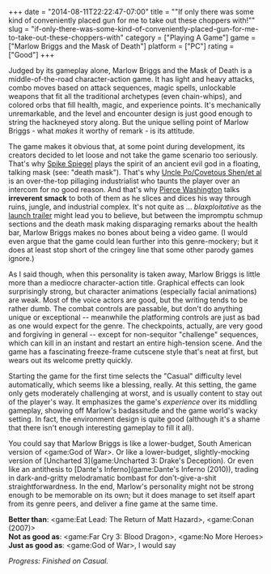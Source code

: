 +++
date = "2014-08-11T22:22:47-07:00"
title = "\"If only there was some kind of conveniently placed gun for me to take out these choppers with!\""
slug = "if-only-there-was-some-kind-of-conveniently-placed-gun-for-me-to-take-out-these-choppers-with"
category = ["Playing A Game"]
game = ["Marlow Briggs and the Mask of Death"]
platform = ["PC"]
rating = ["Good"]
+++

Judged by its gameplay alone, Marlow Briggs and the Mask of Death is a middle-of-the-road character-action game.  It has light and heavy attacks, combo moves based on attack sequences, magic spells, unlockable weapons that fit all the traditional archetypes (even chain-whips), and colored orbs that fill health, magic, and experience points.  It's mechanically unremarkable, and the level and encounter design is just good enough to string the hackneyed story along.  But the unique selling point of Marlow Briggs - what <i>makes</i> it worthy of remark - is its attitude.

The game makes it obvious that, at some point during development, its creators decided to let loose and not take the game scenario too seriously.  That's why <a href="http://www.imdb.com/name/nm0089710">Spike Spiegel</a> plays the spirit of an ancient evil god in a floating, talking mask (see: "death mask").  That's why <a href="http://www.imdb.com/name/nm0393222">Uncle Po/Covetous Shen/et al</a> is an over-the-top pillaging industrialist who taunts the player over an intercom for no good reason.  And that's why <a href="http://www.imdb.com/name/nm0454221">Pierce Washington</a> talks <b>irreverent smack</b> to both of them as he slices and dices his way through ruins, jungle, and industrial complex.  It's not quite as ... <i>blaxploitative</i> as the <a href="https://www.youtube.com/watch?v=DsUCbjIwDcs">launch trailer</a> might lead you to believe, but between the impromptu schmup sections and the death mask making disparaging remarks about the health bar, Marlow Briggs makes no bones about being a video game.  (I would even argue that the game could lean further into this genre-mockery; but it does at least stop short of the cringey line that some other parody games ignore.)

As I said though, when this personality is taken away, Marlow Briggs is little more than a mediocre character-action title.  Graphical effects can look surprisingly strong, but character animations (especially facial animations) are weak.  Most of the voice actors are good, but the writing tends to be rather dumb.  The combat controls are passable, but don't do anything unique or exceptional -- meanwhile the platforming controls are just as bad as one would expect for the genre.  The checkpoints, actually, are very good and forgiving in general -- except for non-sequitor "challenge" sequences, which can kill in an instant and restart an entire high-tension scene.  And the game has a fascinating freeze-frame cutscene style that's neat at first, but wears out its welcome pretty quickly.

Starting the game for the first time selects the "Casual" difficulty level automatically, which seems like a blessing, really.  At this setting, the game only gets moderately challenging at worst, and is usually content to stay out of the player's way.  It emphasizes the game's <i>experience</i> over its middling gameplay, showing off Marlow's badassitude and the game world's wacky setting.  In fact, the environment design is quite good (although it's a shame that there isn't enough interesting gameplay to fill it all).

You could say that Marlow Briggs is like a lower-budget, South American version of <game:God of War>.  Or like a lower-budget, slightly-mocking version of [Uncharted 3](game:Uncharted 3: Drake's Deception).  Or even like an antithesis to [Dante's Inferno](game:Dante's Inferno (2010)), trading in dark-and-gritty melodramatic bombast for don't-give-a-shit straightforwardness.  In the end, Marlow's personality might not be strong enough to be memorable on its own; but it does manage to set itself apart from its genre peers, and deliver a fine game at the same time.

<b>Better than</b>: <game:Eat Lead: The Return of Matt Hazard>, <game:Conan (2007)>  
<b>Not as good as</b>: <game:Far Cry 3: Blood Dragon>, <game:No More Heroes>  
<b>Just as good as</b>: <game:God of War>, I would say

<i>Progress: Finished on Casual.</i>